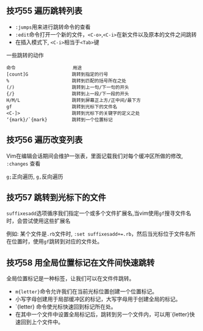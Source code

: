 ## 技巧55 遍历跳转列表

* `:jumps`用来进行跳转命令的查看
* `:edit`命令打开一个新的文件，`<C-o>`,`<C-i>`在新文件以及原本的文件之间跳转
* 在插入模式下, `<C-i>`相当于`<Tab>`键

一些跳转的动作

```
命令                     用途
[count]G                跳转到指定的行号
%                       跳转到匹配的括号所在之处
(/)                     跳转到上一句/下一句的开头
{/}                     跳转到上一段/下一段的开头
H/M/L                   跳转到屏幕正上方/正中间/最下方
gf                      跳转到光标下的文件名
<C-]>                   跳转到光标下的关键字的定义之处
‘{mark}/`{mark}         跳转到一个位置标记

```


## 技巧56 遍历改变列表

Vim在编辑会话期间会维护一张表，里面记载我们对每个缓冲区所做的修改,
`:changes` 查看

`g;`正向遍历, `g,`反向遍历

## 技巧57 跳转到光标下的文件

`suffixesadd`选项循序我们指定一个或多个文件扩展名,当vim使用`gf`搜寻文件名时，会尝试使用这些扩展名

例如: 某个文件是`.rb`文件时, `:set suffixesadd+=.rb`，然后当光标位于文件名所在位置时，使用`gf`跳转到对应的文件处。


## 技巧58 用全局位置标记在文件间快速跳转

全局位置标记是一种标签，让我们可以在文件件跳转。

* `m{letter}`命令允许我们在当前光标位置创建一个位置标记。
* 小写字母创建用于局部缓冲区的标记，大写字母用于创建全局的标记。
* `{letter} 命令使光标快速回到标记所在处。
*  在其中一个文件中设置全局标记后，跳转到另一个文件内，可以用`{letter}快速回到上个文件中。



